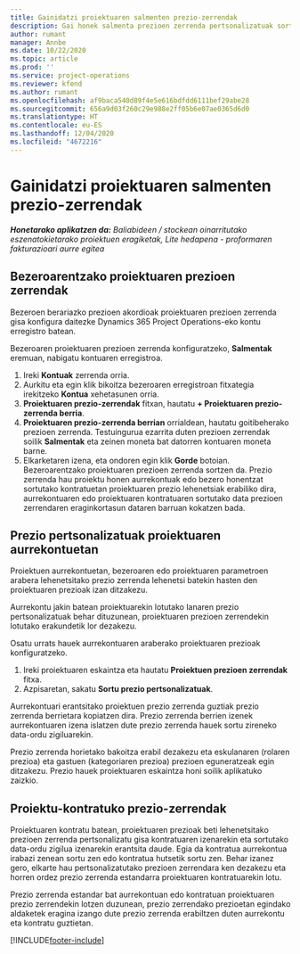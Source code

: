 ```yaml
---
title: Gainidatzi proiektuaren salmenten prezio-zerrendak
description: Gai honek salmenta prezioen zerrenda pertsonalizatuak sortzeari buruzko informazioa eskaintzen du.
author: rumant
manager: Annbe
ms.date: 10/22/2020
ms.topic: article
ms.prod: ''
ms.service: project-operations
ms.reviewer: kfend
ms.author: rumant
ms.openlocfilehash: af9baca540d89f4e5e616bdfdd6111bef29abe28
ms.sourcegitcommit: 656a9d03f260c29e988e2ff05b6e07ae0365d6d0
ms.translationtype: HT
ms.contentlocale: eu-ES
ms.lasthandoff: 12/04/2020
ms.locfileid: "4672216"
---
```

# <a name="override-project-sales-price-lists"></a>Gainidatzi proiektuaren salmenten prezio-zerrendak

_**Honetarako aplikatzen da:** Baliabideen / stockean oinarritutako eszenatokietarako proiektuen eragiketak, Lite hedapena - proformaren fakturazioari aurre egitea_

## <a name="customer-specific-project-price-lists"></a>Bezeroarentzako proiektuaren prezioen zerrendak

Bezeroen berariazko prezioen akordioak proiektuaren prezioen zerrenda gisa konfigura daitezke Dynamics 365 Project Operations-eko kontu erregistro batean.

Bezeroaren proiektuaren prezioen zerrenda konfiguratzeko, **Salmentak** eremuan, nabigatu kontuaren erregistroa.

1. Ireki **Kontuak** zerrenda orria.
2. Aurkitu eta egin klik bikoitza bezeroaren erregistroan fitxategia irekitzeko **Kontua** xehetasunen orria.
3. **Proiektuaren prezio-zerrendak** fitxan, hautatu **+ Proiektuaren prezio-zerrenda berria**.
4. **Proiektuaren prezio-zerrenda berrian** orrialdean, hautatu goitibeherako prezioen zerrenda. Testuingurua ezarrita duten prezioen zerrendak soilik **Salmentak** eta zeinen moneta bat datorren kontuaren moneta barne.
5. Elkarketaren izena, eta ondoren egin klik **Gorde** botoian. Bezeroarentzako proiektuaren prezioen zerrenda sortzen da. Prezio zerrenda hau proiektu honen aurrekontuak edo bezero honentzat sortutako kontratuetan proiektuaren prezio lehenetsiak erabiliko dira, aurrekontuaren edo proiektuaren kontratuaren sortutako data prezioen zerrendaren eraginkortasun dataren barruan kokatzen bada.

## <a name="custom-pricing-on-project-quotes"></a>Prezio pertsonalizatuak proiektuaren aurrekontuetan

Proiektuen aurrekontuetan, bezeroaren edo proiektuaren parametroen arabera lehenetsitako prezio zerrenda lehenetsi batekin hasten den proiektuaren prezioak izan ditzakezu.

Aurrekontu jakin batean proiektuarekin lotutako lanaren prezio pertsonalizatuak behar dituzunean, proiektuaren prezioen zerrendekin lotutako erakundetik lor dezakezu.

Osatu urrats hauek aurrekontuaren araberako proiektuaren prezioak konfiguratzeko.

1. Ireki proiektuaren eskaintza eta hautatu **Proiektuen prezioen zerrendak** fitxa.
2. Azpisaretan, sakatu **Sortu prezio pertsonalizatuak**.

Aurrekontuari erantsitako proiektuen prezio zerrenda guztiak prezio zerrenda berrietara kopiatzen dira. Prezio zerrenda berrien izenek aurrekontuaren izena islatzen dute prezio zerrenda hauek sortu zireneko data-ordu zigiluarekin.

Prezio zerrenda horietako bakoitza erabil dezakezu eta eskulanaren (rolaren prezioa) eta gastuen (kategoriaren prezioa) prezioen eguneratzeak egin ditzakezu. Prezio hauek proiektuaren eskaintza honi soilik aplikatuko zaizkio.

## <a name="price-lists-on-a-project-contract"></a>Proiektu-kontratuko prezio-zerrendak

Proiektuaren kontratu batean, proiektuaren prezioak beti lehenetsitako prezioen zerrenda pertsonalizatu gisa kontratuaren izenarekin eta sortutako data-ordu zigilua izenarekin erantsita daude. Egia da kontratua aurrekontua irabazi zenean sortu zen edo kontratua hutsetik sortu zen. Behar izanez gero, elkarte hau pertsonalizatutako prezioen zerrendara ken dezakezu eta horren ordez prezio zerrenda estandarra proiektuaren kontratuarekin lotu.

Prezio zerrenda estandar bat aurrekontuan edo kontratuan proiektuaren prezio zerrendekin lotzen duzunean, prezio zerrendako prezioetan egindako aldaketek eragina izango dute prezio zerrenda erabiltzen duten aurrekontu eta kontratu guztietan.


[!INCLUDE[footer-include](../includes/footer-banner.md)]